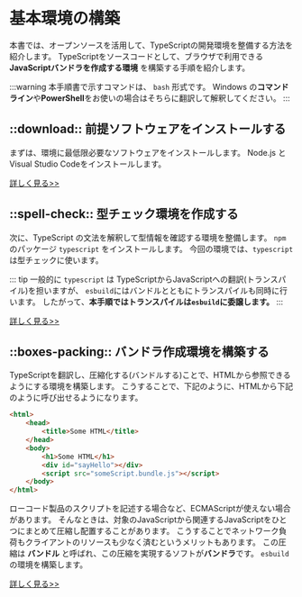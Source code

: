 # 基本環境の構築

本書では、オープンソースを活用して、TypeScriptの開発環境を整備する方法を紹介します。
TypeScriptをソースコードとして、ブラウザで利用できる **JavaScriptバンドラを作成する環境** を構築する手順を紹介します。

:::warning
本手順書で示すコマンドは、 `bash` 形式です。
Windows の**コマンドライン**や**PowerShell**をお使いの場合はそちらに翻訳して解釈してください。
:::

## ::download:: 前提ソフトウェアをインストールする

まずは、環境に最低限必要なソフトウェアをインストールします。
Node.js と Visual Studio Codeをインストールします。

[詳しく見る>>](./install.md)

## ::spell-check:: 型チェック環境を作成する

次に、TypeScript の文法を解釈して型情報を確認する環境を整備します。
`npm` のパッケージ `typescript` をインストールします。
今回の環境では、`typescript`は型チェックに使います。

::: tip
一般的に `typescript` は TypeScriptからJavaScriptへの翻訳(トランスパイル)を担いますが、
`esbuild`にはバンドルとともにトランスパイルも同時に行います。
したがって、**本手順ではトランスパイルは`esbuild`に委譲します。**
:::

[詳しく見る>>](./init-typescript.md)

## ::boxes-packing:: バンドラ作成環境を構築する

TypeScriptを翻訳し、圧縮化する(バンドルする)ことで、HTMLから参照できるようにする環境を構築します。
こうすることで、下記のように、HTMLから下記のように呼び出せるようになります。

```html
<html>
    <head>
        <title>Some HTML</title>
    </head>
    <body>
        <h1>Some HTML</h1>
        <div id="sayHello"></div>
        <script src="someScript.bundle.js"></script>
    </body>
</html>
```

ローコード製品のスクリプトを記述する場合など、ECMAScriptが使えない場合があります。
そんなときは、対象のJavaScriptから関連するJavaScriptをひとつにまとめて圧縮し配置することがあります。
こうすることでネットワーク負荷もクライアントのリソースも少なく済むというメリットもあります。
この圧縮は **バンドル** と呼ばれ、この圧縮を実現するソフトが**バンドラ**です。
`esbuild` の環境を構築します。

[詳しく見る>>](./bundler.md)
